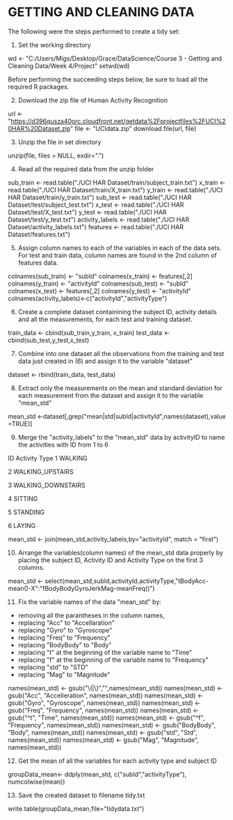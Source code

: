 GETTING AND CLEANING DATA
=========================

The following were the steps performed to create a tidy set:

1. Set the working directory

wd <-  "C:/Users/Migs/Desktop/Grace/DataScience/Course 3 - Getting and Cleaning Data/Week 4/Project"
setwd(wd)
 

Before performing the succeeding steps below, be sure to load all the required R packages.

2. Download the zip file of Human Activity Recognition
 
url <- "https://d396qusza40orc.cloudfront.net/getdata%2Fprojectfiles%2FUCI%20HAR%20Dataset.zip" 
file <- "UCIdata.zip"
download.file(url, file)

3. Unzip the file in set directory

unzip(file, files = NULL, exdir=".")


4. Read all the required data from the unzip folder

sub_train <- read.table("./UCI HAR Dataset/train/subject_train.txt")
x_train <- read.table("./UCI HAR Dataset/train/X_train.txt")
y_train <- read.table("./UCI HAR Dataset/train/y_train.txt")
sub_test <- read.table("./UCI HAR Dataset/test/subject_test.txt")
x_test <- read.table("./UCI HAR Dataset/test/X_test.txt")
y_test <- read.table("./UCI HAR Dataset/test/y_test.txt")
activity_labels <- read.table("./UCI HAR Dataset/activity_labels.txt")
features <- read.table("./UCI HAR Dataset/features.txt") 

5. Assign column names to each of the variables in each of the data sets. For test and train data, column names are found in the 2nd column of features data. 

colnames(sub_train) <- "subId"
colnames(x_train) <- features[,2]
colnames(y_train) <- "activityId"
colnames(sub_test) <- "subId"
colnames(x_test) <- features[,2]
colnames(y_test) <- "activityId"
colnames(activity_labels)<-c("activityId","activityType")

6. Create a complete dataset containining the subject ID, activity details and all the measurements, for each test and training dataset.

train_data <- cbind(sub_train,y_train, x_train)
test_data <- cbind(sub_test,y_test,x_test)

7. Combine into one dataset all the observations from the training and test data just created in (6) and assign it to the variable "dataset"

dataset <- rbind(train_data, test_data)

8. Extract only the measurements on the mean and standard deviation for each measurement from the dataset and assign it to the variable "mean_std"

mean_std <-dataset[,grep("mean|std|subId|activityId",names(dataset),value =TRUE)]

9. Merge the "activity_labels" to the "mean_std" data by activityID to name the activities with ID from 1 to 6

ID Activity Type
1 WALKING

2 WALKING_UPSTAIRS

3 WALKING_DOWNSTAIRS

4 SITTING

5 STANDING

6 LAYING


mean_std <- join(mean_std,activity_labels,by="activityId", match = "first")


10. Arrange the variables(column names) of the mean_std data properly by placing the subject ID, Activity ID and Activity Type on the first 3 columns.

mean_std <- select(mean_std,subId,activityId,activityType,"tBodyAcc-mean()-X":"fBodyBodyGyroJerkMag-meanFreq()") 

11. Fix the variable names of the data "mean_std" by:
- removing all the parantheses in the column names,
- replacing "Acc" to "Accellaration"
- replacing "Gyro" to "Gyroscope"
- replacing "Freq" to "Frequency"
- replacing "BodyBody" to "Body"
- replacing "t" at the beginning of the variable name to "Time"
- replacing "f" at the beginning of the variable name to "Frequency"
- replacing "std" to "STD"
- replacing "Mag" to "Magnitude"

names(mean_std) <- gsub("\\(|\\)","",names(mean_std))
names(mean_std) <- gsub("Acc", "Accelleration", names(mean_std))
names(mean_std) <- gsub("Gyro", "Gyroscope", names(mean_std))
names(mean_std) <- gsub("Freq", "Frequency", names(mean_std))
names(mean_std) <- gsub("^t", "Time", names(mean_std))
names(mean_std) <- gsub("^f", "Frequency", names(mean_std))
names(mean_std) <- gsub("BodyBody", "Body", names(mean_std))
names(mean_std) <- gsub("std", "Std", names(mean_std))
names(mean_std) <- gsub("Mag", "Magnitude", names(mean_std))


12. Get the mean of all the variables for each activity type and subject ID

groupData_mean<- ddply(mean_std, c("subId","activityType"), numcolwise(mean))

13. Save the created dataset to filename tidy.txt 

write.table(groupData_mean,file="tidydata.txt")